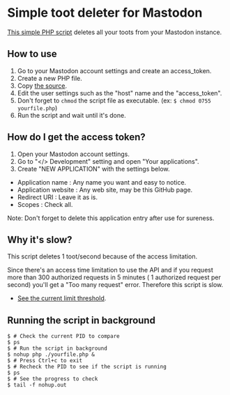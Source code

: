 # Simple toot deleter for Mastodon

[This simple PHP script](https://github.com/KEINOS/Mastodon_Simple-Toot-Deleter/blob/master/index.php) deletes all your toots from your Mastodon instance.

## How to use

1. Go to your Mastodon account settings and create an access_token.
1. Create a new PHP file.
1. Copy [the source](https://github.com/KEINOS/Mastodon_Simple-Toot-Deleter/blob/master/index.php).
1. Edit the user settings such as the "host" name and the "access_token".
1. Don't forget to `chmod` the script file as executable. (ex: `$ chmod 0755 yourfile.php`)
1. Run the script and wait until it's done.


## How do I get the access token?

1. Open your Mastodon account settings.
1. Go to "</> Development" setting and open "Your applications".
1. Create "NEW APPLICATION" with the settings below.

- Application name : Any name you want and easy to notice.
- Application website : Any web site, may be this GitHub page.
- Redirect URI : Leave it as is.
- Scopes : Check all.

Note: Don't forget to delete this application entry after use for sureness.

## Why it's slow?

This script deletes 1 toot/second because of the access limitation.

Since there's an access time limitation to use the API and if you request more than 300 authorized requests in 5 minutes ( 1 authorized request per second) you'll get a "Too many request" error. Therefore this script is slow.

- [See the current limit threshold](https://github.com/tootsuite/mastodon/blob/921b78190912b3cd74cea62fc3e773c56e8f609e/config/initializers/rack_attack.rb#L48-L50).

## Running the script in background

```
$ # Check the current PID to compare
$ ps
$ # Run the script in background
$ nohup php ./yourfile.php &
$ # Press Ctrl+c to exit
$ # Recheck the PID to see if the script is running
$ ps
$ # See the progress to check
$ tail -f nohup.out
```

